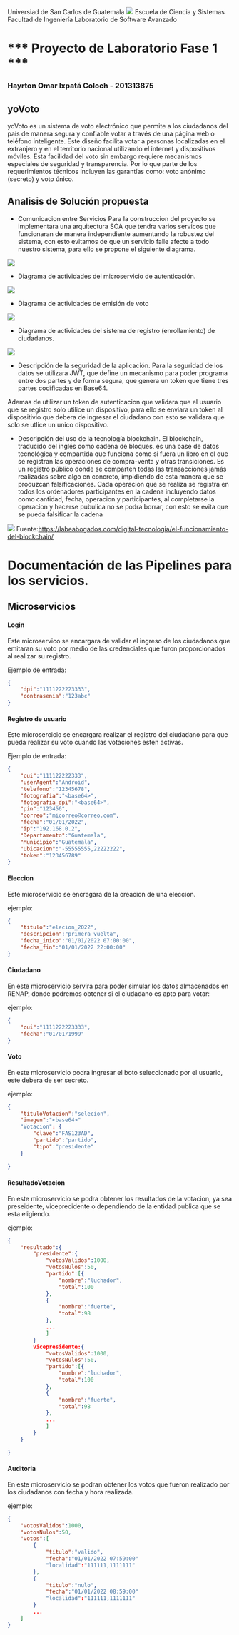 Universiad de San Carlos de Guatemala ![](/image/logousac.png)
Escuela de Ciencia y Sistemas
Facultad de Ingeniería
Laboratorio de Software Avanzado

# *** Proyecto de Laboratorio Fase 1 ***


### Hayrton Omar Ixpatá Coloch - 201313875

## yoVoto

yoVoto es un sistema de voto electrónico que permite a los ciudadanos del  país de manera segura y confiable votar a través de una página web o  teléfono inteligente. Este diseño facilita votar a personas localizadas en el  extranjero y en el territorio nacional utilizando el internet y dispositivos  móviles. Esta facilidad del voto sin embargo requiere mecanismos  especiales de seguridad y transparencia. Por lo que parte de los  requerimientos técnicos incluyen las garantías como: voto anónimo  (secreto) y voto único.

## Analisis de Solución propuesta
- Comunicacion entre Servicios
Para la construccion del proyecto se implementara una arquitectura SOA que tendra varios servicos que funcionaran de manera independiente aumentando la robustez del sistema, con esto evitamos de que un servicio falle afecte a todo nuestro sistema, para ello se propone el siguiente diagrama.

![](/image/arquitectura.png)


- Diagrama de actividades del microservicio de autenticación.

![](/image/diagramaActividadesAutenticacion.png)

- Diagrama de actividades de emisión de voto

![](/image/EmisionVoto.png)

- Diagrama de actividades del sistema de registro (enrollamiento) de ciudadanos.

![](/image/RegistroCiudadano.png)

- Descripción de la seguridad de la aplicación.
Para la seguridad de los datos se utilizara JWT, que define un mecanismo para poder programa entre dos partes y de forma segura, que genera un token que tiene tres partes codificadas en Base64.

Ademas de utilizar un token de autenticacion que validara que el usuario que se registro solo utilice un dispositivo, para ello se enviara un token al dispositivio que debera de ingresar el ciudadano con esto se validara que solo se utlice un unico dispositivo.


- Descripción del uso de la tecnología blockchain.
El blockchain, traducido del inglés como cadena de bloques, es una base de datos tecnológica y compartida que funciona como si fuera un libro en el que se registran las operaciones de compra-venta y otras transiciones.
Es un registro público donde se comparten todas las transacciones jamás realizadas sobre algo en concreto, impidiendo de esta manera que se produzcan falsificaciones.
Cada operacion que se realiza se registra en todos los ordenadores participantes en la cadena incluyendo datos como cantidad, fecha, operacion y participantes, al completarse la operacion y hacerse pubulica no se podra borrar, con esto se evita que se pueda falsificar la cadena

![](/image/funciona-blockchain.png)
Fuente:https://labeabogados.com/digital-tecnologia/el-funcionamiento-del-blockchain/

# Documentación de las Pipelines para los servicios.

## Microservicios
#### Login
Este microservico se encargara de validar el ingreso de los ciudadanos que emitaran su voto por medio de las credenciales que furon proporcionados al realizar su registro.

Ejemplo de entrada:
```json
{
    "dpi":"1111222223333",
    "contrasenia":"123abc"
}
```
#### Registro de usuario
Este microsercicio se encargara realizar el registro del ciudadano para que pueda realizar su voto cuando las votaciones esten activas.

Ejemplo de entrada:
```json
{
    "cui":"111122222333",
    "userAgent":"Android",
    "telefono":"12345678",
    "fotografia":"<base64>",
    "fotografia_dpi":"<base64>",
    "pin":"123456",
    "correo":"micorreo@correo.com",
    "fecha":"01/01/2022",
    "ip":"192.168.0.2",
    "Departamento":"Guatemala",
    "Municipio":"Guatemala",
    "Ubicacion":"-55555555,22222222",
    "token":"123456789"
}
```

#### Eleccion
Este microservicio se encragara de la creacion de una eleccion.

ejemplo:
```json
{
    "titulo":"elecion_2022",
    "descripcion":"primera vuelta",
    "fecha_inico":"01/01/2022 07:00:00",
    "fecha_fin":"01/01/2022 22:00:00"
}
```

#### Ciudadano
En este microservicio servira para poder simular los datos almacenados en RENAP, donde podremos obtener si el ciudadano es apto para votar:

ejemplo:
```json
{
    "cui":"1111222223333",
    "fecha":"01/01/1999"
}
```

#### Voto
En este microservicio podra ingresar el boto seleccionado por el usuario, este debera de ser secreto.

ejemplo:
```json
{
    "tituloVotacion":"selecion",
    "imagen":"<base64>"
    "Votacion": {
        "clave":"FAS123AD",
        "partido":"partido",
        "tipo":"presidente"
    }
        
}
```

#### ResultadoVotacion
En este microservicio se podra obtener los resultados de la votacion, ya sea preseidente, viceprecidente o dependiendo de la entidad publica que se esta eligiendo.

ejemplo:
```json
{
    "resultado":{
        "presidente":{
            "votosValidos":1000,
            "votosNulos":50,
            "partido":[{
                "nombre":"luchador",
                "total":100
            },
            {
                "nombre":"fuerte",
                "total":98
            },
            ...
            ]
        }
        vicepresidente:{
            "votosValidos":1000,
            "votosNulos":50,
            "partido":[{
                "nombre":"luchador",
                "total":100
            },
            {
                "nombre":"fuerte",
                "total":98
            },
            ...
            ]
        }
    }

}
```

#### Auditoria
En este microservicio se podran obtener los votos que fueron realizado por los ciudadanos con fecha y hora realizada.

ejemplo:
```json
{
    "votosValidos":1000,
    "votosNulos":50,
    "votos":[
        {
            "titulo":"valido",
            "fecha":"01/01/2022 07:59:00"
            "localidad":"111111,1111111"
        },
        {
            "titulo":"nulo",
            "fecha":"01/01/2022 08:59:00"
            "localidad":"111111,1111111"
        }
        ...
    ]
}
```
